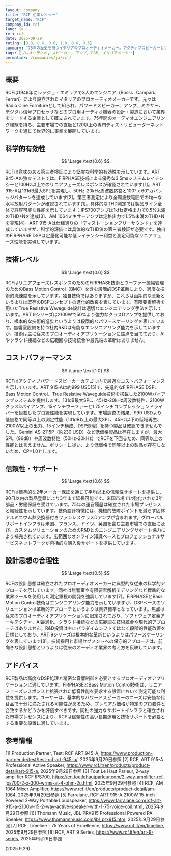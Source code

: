 ```yaml
---
layout: company
title: "RCF 企業レビュー"
target_name: "RCF"
company_id: rcf
lang: ja
ref: rcf
date: 2025-09-29
rating: [3.3, 0.6, 0.6, 1.0, 0.6, 0.5]
summary: "75年の歴史を持つイタリアのプロオーディオメーカー。アクティブスピーカーとアンプシステムにおけるFiRPHASEやBass Motion Controlといった革新的なDSP技術で知られる。"
tags: [プロオーディオ, スピーカー, アンプ, DSP, イタリアメーカー]
permalink: /companies/ja/rcf/
---
```


## 概要

RCFは1949年にレッジョ・エミリアで3人のエンジニア（Rossi、Campari、Ferrari）により設立されたイタリアのプロオーディオメーカーです。元々はRadio Cine Fornitureとして知られ、パワードスピーカー、アンプ、ミキサー、デジタル信号プロセッサなどのプロ用オーディオ機器の設計・製造において業界をリードする企業として確立されています。75年間のオーディオエンジニアリング経験を持ち、主要市場での直販と120以上の専門ディストリビューターネットワークを通じて世界的に事業を展開しています。

## 科学的有効性

$$ \Large \text{0.6} $$

RCFは意味のある第三者検証により堅実な科学的有効性を示しています。ART 945-Aの独立テストでは、FiRPHASE技術による優秀な3.5msシステムレイテンシーと100Hz以上でのリニアフェーズレスポンスが確認されています[1]。ART 915-Aは131dB最大SPLを実現し、50Hz-20kHz周波数応答と100° x 60°カバレッジパターンを達成しています[2]。第三者測定により全周波数範囲での均一な水平放射パターンが確認されています[1]。具体的なTHD測定では製品ライン全体で許容可能な性能を示しています：IPS700アンプは1kHz定格出力で0.5%未満のTHD+Nを達成[3]、AM 1064ミキサーアンプは定格出力で1.5%未満のTHD+Nを実現[4]。ART 915-Aは仕様通りの「ディストーションフリーサウンド」を達成していますが、科学的評価には具体的なTHD値の第三者検証が必要です。独自のFiRPHASE DSPは定量化可能な低レイテンシー利益と測定可能なリニアフェーズ性能を実現しています。

## 技術レベル

$$ \Large \text{0.6} $$

RCFはリニアフェーズレスポンスのためのFiRPHASE技術とウーファー振幅管理のためのBass Motion Control（BMC）を含む段階的DSP革新により、適度な技術的洗練度を示しています。独自技術ではありますが、これらは画期的な革新というよりは既存のDSPコンセプトの進化的改良を表しています。有限要素解析を用いたTrue Resistive Waveguide設計は適切なエンジニアリング手法を示しています。ART 9シリーズは2100Wで50%より強力なクラスDアンプを提供しており、根本的な技術的進歩というよりは段階的なパワースケーリングを表しています。無響室設備を持つ社内R&Dは有能なエンジニアリング能力を示していますが、技術は主に従来のプロオーディオアプリケーションに焦点を当てており、AIやクラウド接続などの広範囲な技術統合や最先端の革新はありません。

## コストパフォーマンス

$$ \Large \text{1.0} $$

RCFはアクティブパワードスピーカーカテゴリ内で最適なコストパフォーマンスを示しています。ART 915-Aは約999 USD[5]で、先進的なFiRPHASE DSP、Bass Motion Control、True Resistive Waveguide技術を搭載した2100Wバイアンプシステムを提供します。131dB最大SPL、45Hz-20kHz周波数特性、2100WクラスDバイアンプ、15インチウーファーと1.75インチコンプレッションドライバーを搭載したプロ級性能を実現しています。市場調査の結果、999 USDより低価格で同等以上の測定性能（131dB以上の最大SPL、45Hz以下の低域再生、2100W以上の出力、15インチ構成、DSP処理）を持つ製品は確認できませんでした。Gemini AS-2115P（約230 USD）など低価格製品は存在しますが、最大SPL（96dB）や周波数特性（50Hz-20kHz）でRCFを下回るため、同等以上の性能とは言えません。ポリシーに従い、より低価格で同等以上の製品が存在しないため、CP=1.0とします。

## 信頼性・サポート

$$ \Large \text{0.6} $$

RCFは標準的な2年メーカー保証を通じて平均以上の信頼性サポートを提供し、90日以内の製品登録により3年まで延長可能です。米国市場では強化された3年部品・労働保証を受けています。75年の運営履歴は確立された市場プレゼンスと継続性を示しています。技術設計特徴には、機械的故障ポイントを減らす固体アルミニウム熱交換器付きファンレスクラスDアンプが含まれます。グローバルサポートインフラは米国、フランス、ドイツ、英国を含む主要市場での直販に及び、カスタムソリューションのためのR&Dとのエンジニアリングサポート協力により補完されています。広範囲なオンライン知識ベースとプロフェッショナルサービスネットワークが包括的な購入後サポートを提供しています。

## 設計思想の合理性

$$ \Large \text{0.5} $$

RCFの設計思想は確立されたプロオーディオメーカーに典型的な従来の科学的アプローチを示しています。同社は無響室や有限要素解析モデリングなど標準的な業界ツールを使用した測定重視の開発を強調しています[7]。FiRPHASEとBass Motion Control技術はエンジニアリング能力を示していますが、DSPベースのソリューションは革新的アプローチというよりは業界標準となっています。焦点は従来のプロオーディオアプリケーションに限定されており、ソフトウェア定義アーキテクチャ、AI最適化、クラウド接続などの広範囲な技術統合や現代的アプローチはありません。R&D投資は主にパラダイムシフトではなく段階的性能改善を目標としており、ART 9シリーズは根本的な革新というよりはパワースケーリングを表しています[8]。技術採用と市場セグメントへの保守的アプローチは、前向きな設計思想というよりは従来のオーディオ業界の考え方を反映しています。

## アドバイス

RCF製品は高度なDSP処理と精密な音響制御を必要とするプロオーディオアプリケーションに適しています。FiRPHASEとBass Motion Control技術は、リニアフェーズレスポンスと拡張された低音性能を要求する設置において測定可能な利益を提供します。ユーザーは、基本的なパワードスピーカーのニーズは安価な代替品で十分に満たされる可能性があるため、プレミアム価格が特定のプロ要件と合致するかどうかを評価すべきです。同社の強力なサポートインフラと確立された市場プレゼンスにより、RCFは信頼性の高い長期運用と技術サポートを必要とする重要な設置に適しています。

## 参考情報

[1] Production Partner, Test: RCF ART 945-A, https://www.production-partner.de/test/test-rcf-art-945-a/, 2025年9月29日参照
[2] RCF, ART 915-A Professional Active Speaker, https://www.rcf.it/en/products/product-detail/art-915-a, 2025年9月29日参照
[3] Tout Le Haut Parleur, 2-way amplifier RCF IPS700, https://en.toutlehautparleur.com/2-way-amplifier-rcf-ips700-2-x-300-wrms-at-4-ohm-2u.html, 2025年9月29日参照
[4] RCF, AM 1064 Mixer Amplifier, https://www.rcf.it/en/products/product-detail/am-1064, 2025年9月29日参照
[5] Farralane, RCF ART 915-A 2100W 15-inch Powered 2-Way Portable Loudspeaker, https://www.farralane.com/rcf-art-915-a-2100w-15-2-way-active-speaker-with-1-75-voice-coil.html, 2025年9月29日参照
[6] Thomann Music, JBL PRX915 Professional Powered PA Speaker, https://www.thomannmusic.com/jbl_prx915.htm, 2025年9月29日参照
[7] RCF, Timeline - 75 Years of Excellence, https://www.rcf.it/en/timeline, 2025年9月29日参照
[8] RCF, ART 9 Series, https://www.rcf.it/en/art-9-series, 2025年9月29日参照

(2025.9.29)